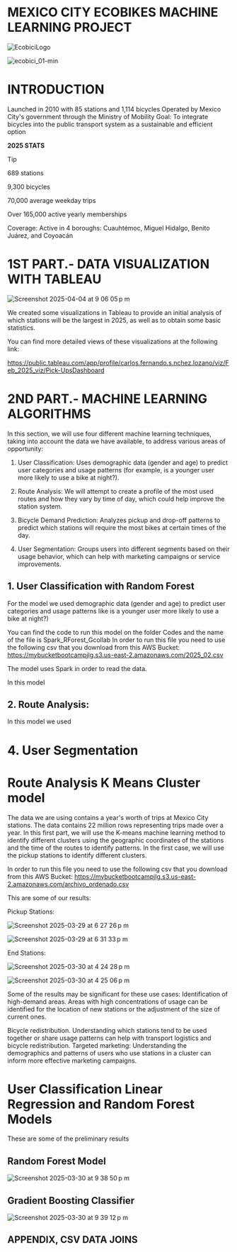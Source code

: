 # MEXICO CITY ECOBIKES MACHINE LEARNING PROJECT


![EcobiciLogo](https://github.com/user-attachments/assets/3bff4646-ce8d-4508-a367-71a824323822)


![ecobici_01-min](https://github.com/user-attachments/assets/8eb28503-ce71-4dba-a0c7-a591b8e18344)

# INTRODUCTION

Launched in 2010 with 85 stations and 1,114 bicycles
Operated by Mexico City's government through the Ministry of Mobility
Goal: To integrate bicycles into the public transport system as a sustainable and efficient option

**2025 STATS**


> [!TIP]
> 
> 689 stations
> 
> 9,300 bicycles
>
> 70,000 average weekday trips
>
> Over 165,000 active yearly memberships
>
> Coverage: Active in 4 boroughs: Cuauhtémoc, Miguel Hidalgo, Benito Juárez, and Coyoacán


# 1ST PART.- DATA VISUALIZATION WITH TABLEAU

![Screenshot 2025-04-04 at 9 06 05 p m](https://github.com/user-attachments/assets/845915e0-6e02-462e-a43b-2910887b342c)


We created some visualizations in Tableau to provide an initial analysis of which stations will be the largest in 2025, as well as to obtain some basic statistics.

You can find more detailed views of these visualizations at the following link:

https://public.tableau.com/app/profile/carlos.fernando.s.nchez.lozano/viz/Feb_2025_viz/Pick-UpsDashboard

# 2ND PART.- MACHINE LEARNING ALGORITHMS

In this section, we will use four different machine learning techniques, taking into account the data we have available, to address various areas of opportunity:

1. User Classification: Uses demographic data (gender and age) to predict user categories and usage patterns (for example, is a younger user more likely to use a bike at night?).
   
2. Route Analysis: We will attempt to create a profile of the most used routes and how they vary by time of day, which could help improve the station system.
  
3. Bicycle Demand Prediction: Analyzes pickup and drop-off patterns to predict which stations will require the most bikes at certain times of the day.

4. User Segmentation: Groups users into different segments based on their usage behavior, which can help with marketing campaigns or service improvements.


## 1. User Classification with Random Forest 

For the model we used demographic data (gender and age) to predict user categories and usage patterns like is a younger user more likely to use a bike at night?)

You can find the code to run this model on the folder Codes and the name of the file is Spark_RForest_Gcollab
In order to run this file you need to use the following csv that you download from this AWS Bucket:
https://mybucketbootcampjlg.s3.us-east-2.amazonaws.com/2025_02.csv

The model uses Spark in order to read the data.

In this model 
## 2. Route Analysis:

In this model we used 


# 4. User Segmentation



# Route Analysis K Means Cluster model

The data we are using contains a year's worth of trips at Mexico City stations.
The data contains 22 million rows representing trips made over a year.
In this first part, we will use the K-means machine learning method to identify different clusters using the geographic coordinates of the stations and the time of the routes to identify patterns. In the first case, we will use the pickup stations to identify different clusters.

In order to run this file you need to use the following csv that you download from this AWS Bucket:
https://mybucketbootcampjlg.s3.us-east-2.amazonaws.com/archivo_ordenado.csv




This are some of our results:

Pickup Stations:

![Screenshot 2025-03-29 at 6 27 26 p m](https://github.com/user-attachments/assets/a46d6b4a-f95f-4c99-967b-b76c2f71ccf8)

![Screenshot 2025-03-29 at 6 31 33 p m](https://github.com/user-attachments/assets/ce4091a0-7703-48a2-82cd-0283e92139e3)

End Stations:

![Screenshot 2025-03-30 at 4 24 28 p m](https://github.com/user-attachments/assets/89071681-3486-4dc1-be42-f57087ebe095)

![Screenshot 2025-03-30 at 4 25 06 p m](https://github.com/user-attachments/assets/d33d1c18-e4b1-4e65-a49d-b41ab54d25e7)


Some of the results may be significant for these use cases:
Identification of high-demand areas. Areas with high concentrations of usage can be identified for the location of new stations or the adjustment of the size of current ones.

Bicycle redistribution. Understanding which stations tend to be used together or share usage patterns can help with transport logistics and bicycle redistribution.
Targeted marketing: Understanding the demographics and patterns of users who use stations in a cluster can inform more effective marketing campaigns.


# User Classification Linear Regression and Random Forest Models

These are some of the preliminary results

## Random Forest Model

![Screenshot 2025-03-30 at 9 38 50 p m](https://github.com/user-attachments/assets/92306cca-5a52-4d38-a7e6-11234007f16c)

## Gradient Boosting Classifier
![Screenshot 2025-03-30 at 9 39 12 p m](https://github.com/user-attachments/assets/3eb9ae15-de36-40ec-a92e-0d3c1b2f493c)


## APPENDIX, CSV DATA JOINS 


